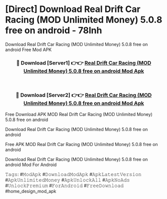 # [Direct] Download Real Drift Car Racing (MOD Unlimited Money) 5.0.8 free on android - 78lnh
Download Real Drift Car Racing (MOD Unlimited Money) 5.0.8 free on android Free Mod APK

<div align="center">
<h3>🔴 Download [Server1] 👉👉 <a href="https://apk-comot.site?title=Real_Drift_Car_Racing_(MOD_Unlimited_Money)_5.0.8_free_on_android">Real Drift Car Racing (MOD Unlimited Money) 5.0.8 free on android Mod Apk</a></h3><br>

<h3>🔴 Download [Server2] 👉👉 <a href="https://apk-comot.site?title=Real_Drift_Car_Racing_(MOD_Unlimited_Money)_5.0.8_free_on_android">Real Drift Car Racing (MOD Unlimited Money) 5.0.8 free on android Mod Apk</a></h3>
</div>


Free Download APK MOD Real Drift Car Racing (MOD Unlimited Money) 5.0.8 free on android

Download Real Drift Car Racing (MOD Unlimited Money) 5.0.8 free on android 

Free APK MOD Real Drift Car Racing (MOD Unlimited Money) 5.0.8 free on android 

Download Real Drift Car Racing (MOD Unlimited Money) 5.0.8 free on android Mod For Android

𝚃𝚊𝚐𝚜: #𝙼𝚘𝚍𝙰𝚙𝚔 #𝙳𝚘𝚠𝚗𝚕𝚘𝚊𝚍𝙼𝚘𝚍𝙰𝚙𝚔 #𝙰𝚙𝚔𝙻𝚊𝚝𝚎𝚜𝚝𝚅𝚎𝚛𝚜𝚒𝚘𝚗 #𝙰𝚙𝚔𝚄𝚗𝚕𝚒𝚖𝚒𝚝𝚎𝚍𝙼𝚘𝚗𝚎𝚢 #𝙰𝚙𝚔𝚄𝚗𝚕𝚘𝚌𝚔𝙰𝚕𝚕 #𝙰𝚙𝚔𝙽𝚘𝙰𝚍𝚜 #𝚄𝚗𝚕𝚘𝚌𝚔𝙿𝚛𝚎𝚖𝚒𝚞𝚖 #𝙵𝚘𝚛𝙰𝚗𝚍𝚛𝚘𝚒𝚍 #𝙵𝚛𝚎𝚎𝙳𝚘𝚠𝚗𝚕𝚘𝚊𝚍 #home_design_mod_apk